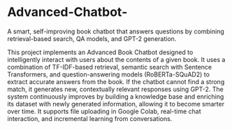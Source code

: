 # Advanced-Chatbot-
A smart, self-improving book chatbot that answers questions by combining retrieval-based search, QA models, and GPT-2 generation.

This project implements an Advanced Book Chatbot designed to intelligently interact with users about the contents of a given book. It uses a combination of TF-IDF-based retrieval, semantic search with Sentence Transformers, and question-answering models (RoBERTa-SQuAD2) to extract accurate answers from the book. If the chatbot cannot find a strong match, it generates new, contextually relevant responses using GPT-2. The system continuously improves by building a knowledge base and enriching its dataset with newly generated information, allowing it to become smarter over time. It supports file uploading in Google Colab, real-time chat interaction, and incremental learning from conversations.

